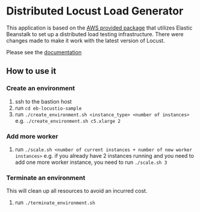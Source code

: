 # Distributed Locust Load Generator
This application is based on the [AWS provided package](https://www.github.com/awslabs/eb-locustio-sample) that utilizes Elastic Beanstalk to set up a distributed load testing infrastructure. There were changes made to make it work with the latest version of Locust. 

Please see the [documentation](https://docs.google.com/document/d/1b24em-IKi-mnuGxZAp-3-r_P6M_uHIYU-Tobj5_77GM/edit?usp=sharing)
## How to use it
### Create an environment
1. ssh to the bastion host
2. run ```cd eb-locustio-sample```
3. run ```./create_environment.sh <instance_type> <number of instances>``` e.g. ```./create_environment.sh c5.xlarge 2```

### Add more worker
1. run ```./scale.sh <number of current instances + number of new worker instances>``` e.g. if you already have 2 instances running and you need to add one more worker instance, you need to run ```./scale.sh 3```

### Terminate an environment
This will clean up all resources to avoid an incurred cost.
1. run ```./terminate_environment.sh```
